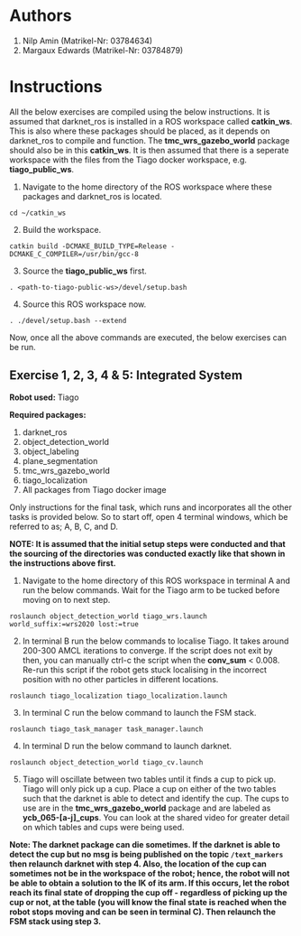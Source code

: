 # Authors
1. Nilp Amin (Matrikel-Nr: 03784634)
2. Margaux Edwards (Matrikel-Nr: 03784879)

# Instructions
All the below exercises are compiled using the below instructions. It is assumed that darknet_ros is installed in a ROS workspace called **catkin_ws**. This is also where these packages should be placed, as it depends on darknet_ros to compile and function. The **tmc_wrs_gazebo_world** package should also be in this **catkin_ws**. It is then assumed that there is a seperate workspace with the files from the Tiago docker workspace, e.g. **tiago_public_ws**.


1. Navigate to the home directory of the ROS workspace where these packages and darknet_ros is located.

```
cd ~/catkin_ws
```
2. Build the workspace. 
```
catkin build -DCMAKE_BUILD_TYPE=Release -DCMAKE_C_COMPILER=/usr/bin/gcc-8
```
3. Source the **tiago_public_ws** first.
```
. <path-to-tiago-public-ws>/devel/setup.bash
```
4. Source this ROS workspace now.
```
. ./devel/setup.bash --extend
```

Now, once all the above commands are executed, the below exercises can be run.

## Exercise 1, 2, 3, 4 & 5: Integrated System
**Robot used:** Tiago

**Required packages:**
1. darknet_ros
2. object_detection_world
3. object_labeling
4. plane_segmentation
5. tmc_wrs_gazebo_world
6. tiago_localization 
7. All packages from Tiago docker image

Only instructions for the final task, which runs and incorporates all the other tasks is provided below. So to start off, open 4 terminal windows, which be referred to as; A, B, C, and D.

**NOTE: It is assumed that the initial setup steps were conducted and that the sourcing of the directories was conducted exactly like that shown in the instructions above first.**

1. Navigate to the home directory of this ROS workspace in terminal A and run the below commands. Wait for the Tiago arm to be tucked before moving on to next step.
```
roslaunch object_detection_world tiago_wrs.launch world_suffix:=wrs2020 lost:=true
```
2. In terminal B run the below commands to localise Tiago. It takes around 200-300 AMCL iterations to converge. If the script does not exit by then, you can manually ctrl-c the script when the **conv_sum** < 0.008. Re-run this script if the robot gets stuck localising in the incorrect position with no other particles in different locations.
```
roslaunch tiago_localization tiago_localization.launch
``` 
3. In terminal C run the below command to launch the FSM stack.
```
roslaunch tiago_task_manager task_manager.launch
```
4. In terminal D run the below command to launch darknet.
```
roslaunch object_detection_world tiago_cv.launch
```
5. Tiago will oscillate between two tables until it finds a cup to pick up. Tiago will only pick up a cup. Place a cup on either of the two tables such that the darknet is able to detect and identify the cup. The cups to use are in the **tmc_wrs_gazebo_world** package and are labeled as **ycb_065-[a-j]_cups**. You can look at the shared video for greater detail on which tables and cups were being used.

**Note: The darknet package can die sometimes. If the darknet is able to detect the cup but no msg is being published on the topic `/text_markers` then relaunch darknet with step 4. Also, the location of the cup can sometimes not be in the workspace of the robot; hence, the robot will not be able to obtain a solution to the IK of its arm. If this occurs, let the robot reach its final state of dropping the cup off - regardless of picking up the cup or not, at the table (you will know the final state is reached when the robot stops moving and can be seen in terminal C). Then relaunch the FSM stack using step 3.**